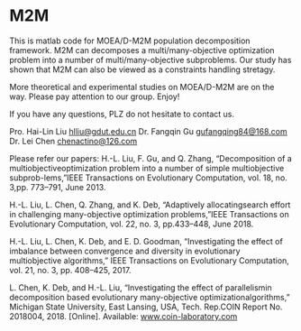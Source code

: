 # M2M
 This is matlab code for MOEA/D-M2M population decomposition framework. M2M can decomposes a multi/many-objective optimization problem into a number of multi/many-objective subproblems. Our study has shown that M2M can also be viewed as a constraints handling stretagy.
 
 More theoretical and experimental studies on MOEA/D-M2M are on the way. Please pay attention to our group. Enjoy!
 
 If you have any questions, PLZ do not hesitate to contact us.
 
 Pro. Hai-Lin Liu hlliu@gdut.edu.cn
 Dr. Fangqin Gu gufangqing84@168.com
 Dr. Lei Chen chenactino@126.com
 
 Please refer our papers:
 H.-L.  Liu,  F.  Gu,  and  Q.  Zhang,  “Decomposition  of  a  multiobjectiveoptimization problem into a number of simple multiobjective subprob-lems,”IEEE Transactions on Evolutionary Computation, vol. 18, no. 3,pp. 773–791, June 2013.
 
 H.-L.  Liu,  L.  Chen,  Q.  Zhang,  and  K.  Deb,  “Adaptively  allocatingsearch  effort  in  challenging  many-objective  optimization  problems,”IEEE  Transactions  on  Evolutionary  Computation,  vol.  22,  no.  3,  pp.433–448, June 2018.
 
 
 H.-L. Liu, L. Chen, K. Deb, and E. D. Goodman, “Investigating the effect of imbalance between convergence and diversity in evolutionary
multiobjective algorithms,” IEEE Transactions on Evolutionary Computation, vol. 21, no. 3, pp. 408–425, 2017.

 L. Chen, K. Deb, and H.-L. Liu, “Investigating the effect of parallelismin   decomposition   based   evolutionary   many-objective   optimizationalgorithms,” Michigan State University, East Lansing, USA, Tech. Rep.COIN   Report   No.   2018004,   2018.   [Online].   Available:   www.coin-laboratory.com

